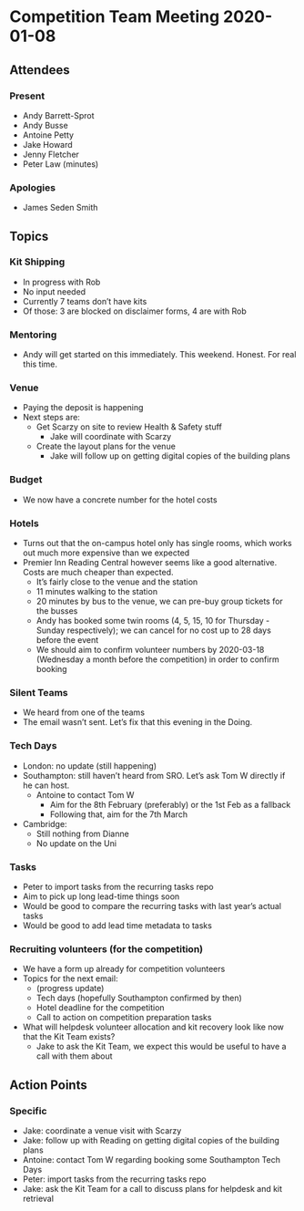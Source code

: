 # Competition Team Meeting 2020-01-08

## Attendees

### Present

- Andy Barrett-Sprot
- Andy Busse
- Antoine Petty
- Jake Howard
- Jenny Fletcher
- Peter Law (minutes)

### Apologies

- James Seden Smith

## Topics

### Kit Shipping

 * In progress with Rob
 * No input needed
 * Currently 7 teams don’t have kits
 * Of those: 3 are blocked on disclaimer forms, 4 are with Rob

### Mentoring

 * Andy will get started on this immediately. This weekend. Honest. For real this time.

### Venue

 * Paying the deposit is happening
 * Next steps are:
   * Get Scarzy on site to review Health & Safety stuff
     * Jake will coordinate with Scarzy
   * Create the layout plans for the venue
     * Jake will follow up on getting digital copies of the building plans

### Budget

 * We now have a concrete number for the hotel costs

### Hotels

 * Turns out that the on-campus hotel only has single rooms, which works out much more expensive than we expected
 * Premier Inn Reading Central however seems like a good alternative. Costs are much cheaper than expected.
   * It’s fairly close to the venue and the station
   * 11 minutes walking to the station
   * 20 minutes by bus to the venue, we can pre-buy group tickets for the busses
   * Andy has booked some twin rooms (4, 5, 15, 10 for Thursday - Sunday respectively); we can cancel for no cost up to 28 days before the event
   * We should aim to confirm volunteer numbers by 2020-03-18 (Wednesday a month before the competition) in order to confirm booking

### Silent Teams

 * We heard from one of the teams
 * The email wasn’t sent. Let’s fix that this evening in the Doing.

### Tech Days

 * London: no update (still happening)
 * Southampton: still haven’t heard from SRO. Let’s ask Tom W directly if he can host.
   * Antoine to contact Tom W
     * Aim for the 8th February (preferably) or the 1st Feb as a fallback
     * Following that, aim for the 7th March
 * Cambridge:
   * Still nothing from Dianne
   * No update on the Uni

### Tasks

 * Peter to import tasks from the recurring tasks repo
 * Aim to pick up long lead-time things soon
 * Would be good to compare the recurring tasks with last year’s actual tasks
 * Would be good to add lead time metadata to tasks

### Recruiting volunteers (for the competition)

 * We have a form up already for competition volunteers
 * Topics for the next email:
   * (progress update)
   * Tech days (hopefully Southampton confirmed by then)
   * Hotel deadline for the competition
   * Call to action on competition preparation tasks
 * What will helpdesk volunteer allocation and kit recovery look like now that the Kit Team exists?
   * Jake to ask the Kit Team, we expect this would be useful to have a call with them about

## Action Points

### Specific

- Jake: coordinate a venue visit with Scarzy
- Jake: follow up with Reading on getting digital copies of the building plans
- Antoine: contact Tom W regarding booking some Southampton Tech Days
- Peter: import tasks from the recurring tasks repo
- Jake: ask the Kit Team for a call to discuss plans for helpdesk and kit retrieval
